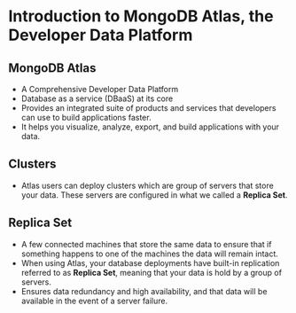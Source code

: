 # Introduction to MongoDB Atlas, the Developer Data Platform

## MongoDB Atlas

-   A Comprehensive Developer Data Platform
-   Database as a service (DBaaS) at its core
-   Provides an integrated suite of products and services that developers can use to build applications faster.
-   It helps you visualize, analyze, export, and build applications with your data.

## Clusters

-   Atlas users can deploy clusters which are group of servers that store your data. These servers are configured in what we called a **Replica Set**.

## Replica Set

-   A few connected machines that store the same data to ensure that if something happens to one of the machines the data will remain intact.
-   When using Atlas, your database deployments have built-in replication referred to as **Replica Set**, meaning that your data is hold by a group of servers.
-   Ensures data redundancy and high availability, and that data will be available in the event of a server failure.
